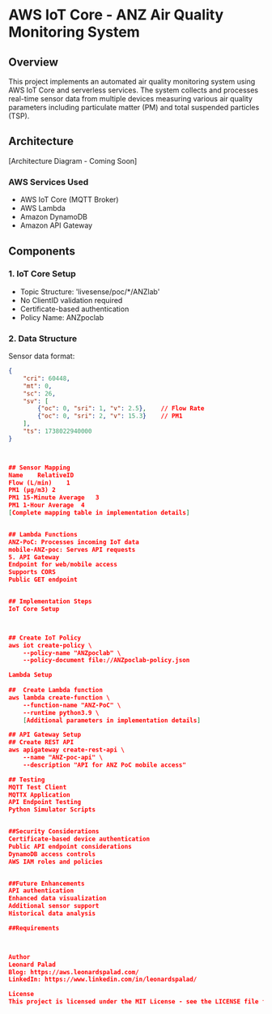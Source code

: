  # AWS IoT Core - ANZ Air Quality Monitoring System

## Overview
This project implements an automated air quality monitoring system using AWS IoT Core and serverless services. The system collects and processes real-time sensor data from multiple devices measuring various air quality parameters including particulate matter (PM) and total suspended particles (TSP).

## Architecture
[Architecture Diagram - Coming Soon]

### AWS Services Used
- AWS IoT Core (MQTT Broker)
- AWS Lambda
- Amazon DynamoDB
- Amazon API Gateway

## Components

### 1. IoT Core Setup
- Topic Structure: 'livesense/poc/*/ANZlab'
- No ClientID validation required
- Certificate-based authentication
- Policy Name: ANZpoclab

### 2. Data Structure
Sensor data format:
```json
{
    "cri": 60448,
    "mt": 0,
    "sc": 26,
    "sv": [
        {"oc": 0, "sri": 1, "v": 2.5},    // Flow Rate
        {"oc": 0, "sri": 2, "v": 15.3}    // PM1
    ],
    "ts": 1738022940000
}



## Sensor Mapping 
Name	RelativeID
Flow (L/min)	1
PM1 (µg/m3)	2
PM1 15-Minute Average	3
PM1 1-Hour Average	4
[Complete mapping table in implementation details]


## Lambda Functions 
ANZ-PoC: Processes incoming IoT data
mobile-ANZ-poc: Serves API requests
5. API Gateway
Endpoint for web/mobile access
Supports CORS
Public GET endpoint


## Implementation Steps 
IoT Core Setup



## Create IoT Policy
aws iot create-policy \
    --policy-name "ANZpoclab" \
    --policy-document file://ANZpoclab-policy.json

Lambda Setup
 
##  Create Lambda function
aws lambda create-function \
    --function-name "ANZ-PoC" \
    --runtime python3.9 \
    [Additional parameters in implementation details]

## API Gateway Setup 
## Create REST API
aws apigateway create-rest-api \
    --name "ANZ-poc-api" \
    --description "API for ANZ PoC mobile access"

## Testing 
MQTT Test Client
MQTTX Application
API Endpoint Testing
Python Simulator Scripts


##Security Considerations 
Certificate-based device authentication
Public API endpoint considerations
DynamoDB access controls
AWS IAM roles and policies


##Future Enhancements 
API authentication
Enhanced data visualization
Additional sensor support
Historical data analysis

##Requirements 



Author
Leonard Palad
Blog: https://aws.leonardspalad.com/
LinkedIn: https://www.linkedin.com/in/leonardspalad/

License
This project is licensed under the MIT License - see the LICENSE file for details

